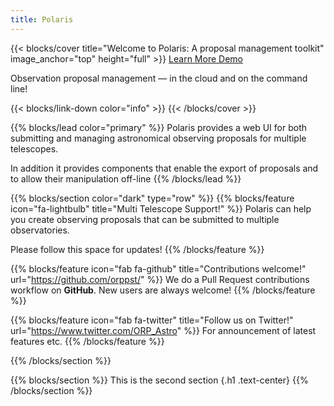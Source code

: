 ```yaml
---
title: Polaris
---
```


{{< blocks/cover title="Welcome to Polaris: A proposal management toolkit" image_anchor="top" height="full" >}}
<a class="btn btn-lg btn-primary me-3 mb-4" href="./docs/">
  Learn More <i class="fas fa-arrow-alt-circle-right ms-2"></i>
</a>
<a class="btn btn-lg btn-secondary me-3 mb-4" href="https://kilburn.jb.man.ac.uk/pst/">
  Demo <i class="fa-solid fa-meteor ms-2 "></i>
</a>
<p class="lead mt-5">Observation proposal management &mdash; in the cloud and on the command line!</p>
{{< blocks/link-down color="info" >}}
{{< /blocks/cover >}}


{{% blocks/lead color="primary" %}}
Polaris provides a web UI for both submitting and managing astronomical observing proposals for 
multiple telescopes.


In addition it provides components that enable the export of proposals and  to allow their manipulation off-line
{{% /blocks/lead %}}


{{% blocks/section color="dark" type="row" %}}
{{% blocks/feature icon="fa-lightbulb" title="Multi Telescope Support!" %}}
Polaris can help you create observing proposals that can be submitted to multiple observatories.

Please follow this space for updates!
{{% /blocks/feature %}}

{{% blocks/feature icon="fab fa-github" title="Contributions welcome!" url="https://github.com/orppst/" %}}
We do a Pull Request contributions workflow on **GitHub**. New users are always welcome!
{{% /blocks/feature %}}


{{% blocks/feature icon="fab fa-twitter" title="Follow us on Twitter!" url="https://www.twitter.com/ORP_Astro" %}}
For announcement of latest features etc.
{{% /blocks/feature %}}


{{% /blocks/section %}}


{{% blocks/section %}}
This is the second section
{.h1 .text-center}
{{% /blocks/section %}}




